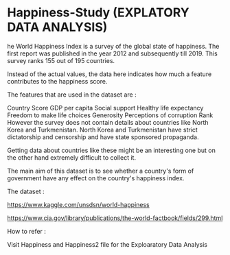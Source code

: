 # Happiness-Study (EXPLATORY DATA ANALYSIS)

he World Happiness Index is a survey of the global state of happiness. The first report was published in the year 2012 and subsequently till 2019. This survey ranks 155 out of 195 countries.

Instead of the actual values, the data here indicates how much a feature contributes to the happiness score.

The features that are used in the dataset are :

Country
Score
GDP per capita
Social support
Healthy life expectancy
Freedom to make life choices
Generosity
Perceptions of corruption
Rank
However the survey does not contain details about countries like North Korea and Turkmenistan. North Korea and Turkmenistan have strict dictatorship and censorship and have state sponsored propaganda.

Getting data about countries like these might be an interesting one but on the other hand extremely difficult to collect it.

The main aim of this dataset is to see whether a country's form of government have any effect on the country's happiness index.

The dataset :

https://www.kaggle.com/unsdsn/world-happiness

https://www.cia.gov/library/publications/the-world-factbook/fields/299.html


How to refer :

Visit Happiness and Happiness2 file for the Exploaratory Data Analysis
